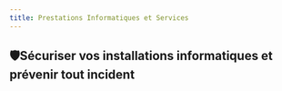 ```yaml
---
title: Prestations Informatiques et Services
---
```


## 🛡️Sécuriser vos installations informatiques et prévenir tout incident 
